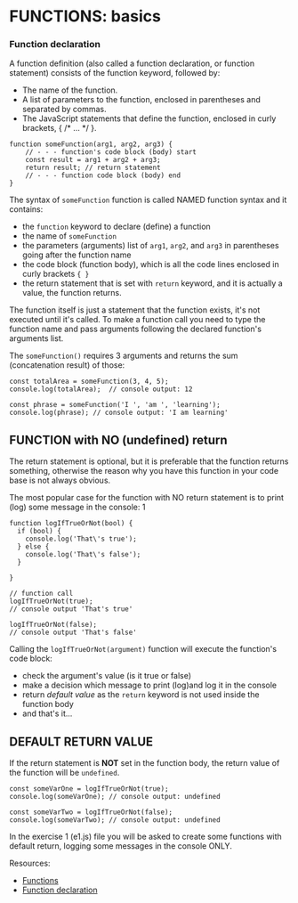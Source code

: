 # FUNCTIONS: basics #

### Function declaration ###
A function definition (also called a function declaration, or function statement) consists of the function 
keyword, followed by:

 * The name of the function.
 * A list of parameters to the function, enclosed in parentheses and separated by commas.
 * The JavaScript statements that define the function, enclosed in curly brackets, { /* … */ }.

```JS
function someFunction(arg1, arg2, arg3) {
    // - - - function's code block (body) start
    const result = arg1 + arg2 + arg3;
    return result; // return statement
    // - - - function code block (body) end
}
```

The syntax of `someFunction` function is called NAMED function syntax and it contains:

 - the `function` keyword to declare (define) a function
 - the name of `someFunction`
 - the parameters (arguments) list  of `arg1`, `arg2`, and `arg3` in parentheses going after the function name
 - the code block (function body), which is all the code lines enclosed in curly brackets `{ }`
 - the return statement that is set with `return` keyword, and it is actually a value, the function returns.

 The function itself is just a statement that the function exists, it's not executed until it's called. 
 To make a function call you need to type the function name and pass arguments following the declared function's arguments list.

 The ```someFunction()``` requires 3 arguments and returns the sum (concatenation result) of those:

 ```JS
const totalArea = someFunction(3, 4, 5);
console.log(totalArea);  // console output: 12

const phrase = someFunction('I ', 'am ', 'learning');
console.log(phrase); // console output: 'I am learning'
 ```

## FUNCTION with NO (undefined) return ##

The return statement is optional, but it is preferable that the function returns something, otherwise the 
reason why you have this function in your code base is not always obvious.

The most popular case for the function with NO return statement is to print (log) some message in the console:
1
```JS
function logIfTrueOrNot(bool) {
  if (bool) {
    console.log('That\'s true');
  } else {
    console.log('That\'s false');
  }
    
}

// function call
logIfTrueOrNot(true);
// console output 'That's true'

logIfTrueOrNot(false);
// console output 'That's false'
```

Calling the `logIfTrueOrNot(argument)` function will execute the function's code block:
- check the argument's value (is it true or false)
- make a decision which message to print (log)and log it in the console
- return *default value* as the `return` keyword is not used inside the function body
- and that's it...

## DEFAULT RETURN VALUE ##

If the return statement is **NOT** set in the function body, the return value of the function will be `undefined`.

```JS
const someVarOne = logIfTrueOrNot(true);
console.log(someVarOne); // console output: undefined

const someVarTwo = logIfTrueOrNot(false);
console.log(someVarTwo); // console output: undefined
```

In the exercise 1 (e1.js) file you will be asked to create some functions with default return, logging 
some messages in the console ONLY.

Resources:
  * [Functions](https://developer.mozilla.org/en-US/docs/Web/JavaScript/Guide/Functions)
  * [Function declaration](https://developer.mozilla.org/en-US/docs/Web/JavaScript/Reference/Statements/function)
